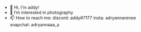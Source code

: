 - 👋 Hi, I’m addy!
- 👀 I’m interested in photography
- 📫 How to reach me:
discord: addy#7177
insta: adryannarenee
snapchat: adryannaaa_a

<!---
addyurdaddy/addyurdaddy is a ✨ special ✨ repository
--->
